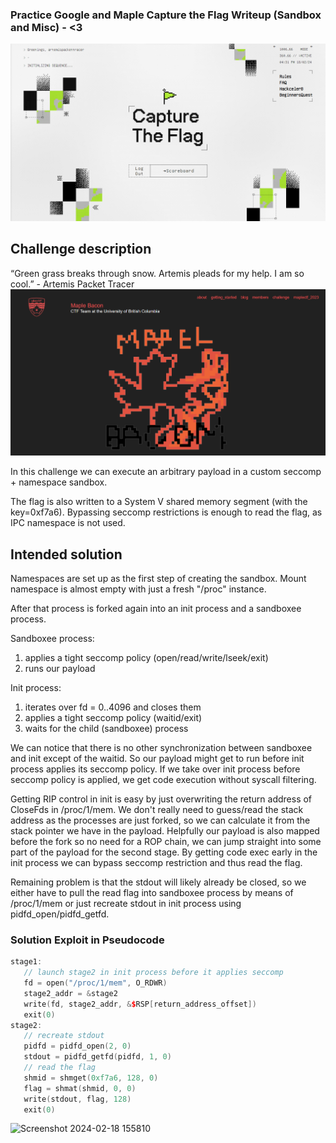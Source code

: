 ### Practice Google and Maple Capture the Flag Writeup (Sandbox and Misc) - <3
<img src="./img/capture-the-flag.png" width="700"/> 


## Challenge description

“Green grass breaks through snow. Artemis pleads for my help. I am so cool.” - Artemis Packet Tracer
<img src="./img/maple-ctf.png" width="700"/>

In this challenge we can execute an arbitrary payload in a custom seccomp +
namespace sandbox.

The flag is also written to a System V shared memory segment (with the
key=0xf7a6). Bypassing seccomp restrictions is enough to read the flag, as IPC
namespace is not used.

## Intended solution

Namespaces are set up as the first step of creating the sandbox. Mount namespace
is almost empty with just a fresh "/proc" instance.

After that process is forked again into an init process and a sandboxee process.

Sandboxee process:

1.  applies a tight seccomp policy (open/read/write/lseek/exit)
2.  runs our payload

Init process:

1.  iterates over fd = 0..4096 and closes them
2.  applies a tight seccomp policy (waitid/exit)
3.  waits for the child (sandboxee) process

We can notice that there is no other synchronization between sandboxee and init
except of the waitid. So our payload might get to run before init process
applies its seccomp policy. If we take over init process before seccomp policy
is applied, we get code execution without syscall filtering.

Getting RIP control in init is easy by just overwriting the return address of
CloseFds in /proc/1/mem. We don't really need to guess/read the stack address as
the processes are just forked, so we can calculate it from the stack pointer we
have in the payload. Helpfully our payload is also mapped before the fork so no
need for a ROP chain, we can jump straight into some part of the payload for the
second stage. By getting code exec early in the init process we can bypass
seccomp restriction and thus read the flag.

Remaining problem is that the stdout will likely already be closed, so we either
have to pull the read flag into sandboxee process by means of /proc/1/mem or
just recreate stdout in init process using pidfd_open/pidfd_getfd.

### Solution Exploit in Pseudocode

```c++
stage1:
   // launch stage2 in init process before it applies seccomp
   fd = open("/proc/1/mem", O_RDWR)
   stage2_addr = &stage2
   write(fd, stage2_addr, &$RSP[return_address_offset])
   exit(0)
stage2:
   // recreate stdout
   pidfd = pidfd_open(2, 0)
   stdout = pidfd_getfd(pidfd, 1, 0)
   // read the flag
   shmid = shmget(0xf7a6, 128, 0)
   flag = shmat(shmid, 0, 0)
   write(stdout, flag, 128)
   exit(0)
```
![Screenshot 2024-02-18 155810](https://github.com/Eevalice/practice-google-ctf-2023-problems/assets/79138019/41a241f3-9a6e-42a7-980f-283dab822851)


